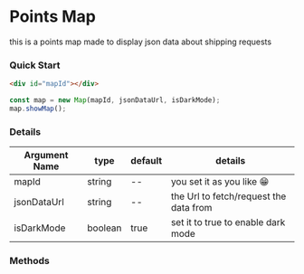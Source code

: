 # Points Map

this is a points map made to display json data about shipping requests

### Quick Start

```html
<div id="mapId"></div>
```

```js
const map = new Map(mapId, jsonDataUrl, isDarkMode);
map.showMap();
```

### Details

| Argument Name | type    | default | details                                |
| ------------- | ------- | ------- | -------------------------------------- |
| mapId         | string  | --      | you set it as you like 😁              |
| jsonDataUrl   | string  | --      | the Url to fetch/request the data from |
| isDarkMode    | boolean | true    | set it to true to enable dark mode     |

### Methods
